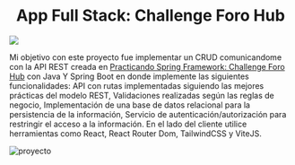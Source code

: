 <h1 align="center">App Full Stack: Challenge Foro Hub</h1>

<img src="https://img.shields.io/badge/STATUS-FINALIZADO-green" display="inline" >

Mi objetivo con este proyecto fue implementar un CRUD comunicandome con la API REST creada en [Practicando Spring Framework: Challenge Foro Hub](https://github.com/adore1968/forohub) con Java Y Spring Boot en donde implemente las siguientes funcionalidades: API con rutas implementadas siguiendo las mejores prácticas del modelo REST, Validaciones realizadas según las reglas de negocio, Implementación de una base de datos relacional para la persistencia de la información, Servicio de autenticación/autorización para restringir el acceso a la información. En el lado del cliente utilice herramientas como React, React Router Dom, TailwindCSS y ViteJS.

![proyecto](https://github.com/adore1968/forohub-client/assets/101434158/e0f7fa71-56a0-406f-bdbe-c379ab141f71)
